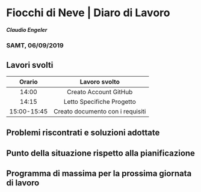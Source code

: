 # Fiocchi di Neve | Diaro di Lavoro
##### Claudio Engeler
### SAMT, 06/09/2019

## Lavori svolti


|Orario        |Lavoro svolto                 |
|:------------:|:----------------------------:|
|14:00         |Creato Account GitHub            |
|14:15         |Letto Specifiche Progetto        |
|15:00-15:45   |Creato documento con i requisiti |

##  Problemi riscontrati e soluzioni adottate


##  Punto della situazione rispetto alla pianificazione


## Programma di massima per la prossima giornata di lavoro
